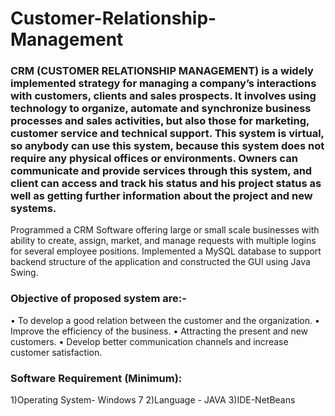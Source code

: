 # Customer-Relationship-Management

### CRM (CUSTOMER RELATIONSHIP MANAGEMENT) is a widely implemented strategy for managing a company’s interactions with customers, clients and sales prospects. It involves using technology to organize, automate and synchronize business processes and sales activities, but also those for marketing, customer service and technical support. This system is virtual, so anybody can use this system, because this system does not require any physical offices or environments. Owners can communicate and provide services through this system, and client can access and track his status and his project status as well as getting further information about the project and new systems.
Programmed a CRM Software offering large or small scale businesses with ability to create, assign, market, and manage requests with multiple logins for several employee positions. Implemented a MySQL database to support backend structure of the application and constructed the GUI using Java Swing.

### Objective of proposed system are:-
• To develop a good relation between the customer and the organization.
• Improve the efficiency of the business.
• Attracting the present and new customers.
• Develop better communication channels and increase customer satisfaction.

### Software Requirement (Minimum):
1)Operating System- Windows 7
2)Language - JAVA
3)IDE-NetBeans
